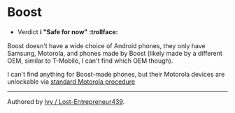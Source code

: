 # Boost

* Verdict **ℹ️ "Safe for now" :trollface:**

Boost doesn't have a wide choice of Android phones, they only have Samsung, Motorola, and phones made by Boost (likely made by a different OEM, similar to T-Mobile, I can't find which OEM though).

I can't find anything for Boost-made phones, but their Motorola devices are unlockable via [standard Motorola procedure](../../../brands/motorola/README.md)
***
Authored by [Ivy / Lost-Entrepreneur439](https://github.com/Lost-Entrepreneur439).<br/>
